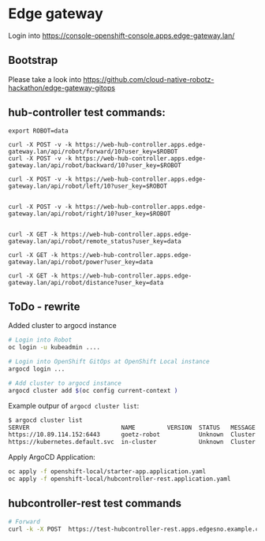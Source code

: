 # Edge gateway

Login into <https://console-openshift-console.apps.edge-gateway.lan/>

## Bootstrap

Please take a look into <https://github.com/cloud-native-robotz-hackathon/edge-gateway-gitops>


## hub-controller test commands:


```
export ROBOT=data

curl -X POST -v -k https://web-hub-controller.apps.edge-gateway.lan/api/robot/forward/10?user_key=$ROBOT
curl -X POST -v -k https://web-hub-controller.apps.edge-gateway.lan/api/robot/backward/10?user_key=$ROBOT

curl -X POST -v -k https://web-hub-controller.apps.edge-gateway.lan/api/robot/left/10?user_key=$ROBOT


curl -X POST -v -k https://web-hub-controller.apps.edge-gateway.lan/api/robot/right/10?user_key=$ROBOT


curl -X GET -k https://web-hub-controller.apps.edge-gateway.lan/api/robot/remote_status?user_key=data

curl -X GET -k https://web-hub-controller.apps.edge-gateway.lan/api/robot/power?user_key=data

curl -X GET -k https://web-hub-controller.apps.edge-gateway.lan/api/robot/distance?user_key=data

```

## ToDo - rewrite

Added cluster to argocd instance

```bash
# Login into Robot
oc login -u kubeadmin ....

# Login into OpenShift GitOps at OpenShift Local instance
argocd login ...

# Add cluster to argocd instance
argocd cluster add $(oc config current-context )
```

Example outpur of `argocd cluster list`:
```bash
$ argocd cluster list
SERVER                          NAME         VERSION  STATUS   MESSAGE                                              PROJECT
https://10.89.114.152:6443      goetz-robot           Unknown  Cluster has no application and not being monitored.
https://kubernetes.default.svc  in-cluster            Unknown  Cluster has no application and not being monitored.
```

Apply ArgoCD Application:
```bash
oc apply -f openshift-local/starter-app.application.yaml
oc apply -f openshift-local/hubcontroller-rest.application.yaml
```
## hubcontroller-rest test commands

```bash
# Forward
curl -k -X POST  https://test-hubcontroller-rest.apps.edgesno.example.com/api/robot/forward/1?user_key=terminator

```